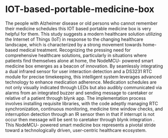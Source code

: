 # IOT-based-portable-medicine-box
The people with Alzheimer disease or old persons who cannot remember their medicine schedules this IOT based portable medicine box is very helpful for them. This study suggests a modern healthcare solution utilizing the Internet of Things (IoT) in response to the changing healthcare landscape, which is characterized by a strong movement towards home- based medical treatment. Recognizing the pressing need for comprehensive healthcare solutions, particularly in situations where patients find themselves alone at home, the NodeMCU- powered smart medicine box emerges as a beacon of innovation. By seamlessly integrating a dual infrared sensor for user interaction detection and a DS3231 RTC module for precise timekeeping, this intelligent system leverages advanced technology to enhance medication adherence. Medication schedules are not only visually indicated through LEDs but also audibly communicated via alarms from an integrated buzzer and sending message to caretaker or relative of a patient through blynk app. The implementation process involves installing requisite libraries, with the code adeptly managing RTC synchronization, continuous monitoring, medicine time window checks, and interruption detection through an IR sensor then in that if interrupt is not occur then message will be sent to caretaker through blynk integration . This NodeMCU- powered smart medicine box represents a pivotal stride toward a technologically driven, user-centric healthcare ecosystem.


